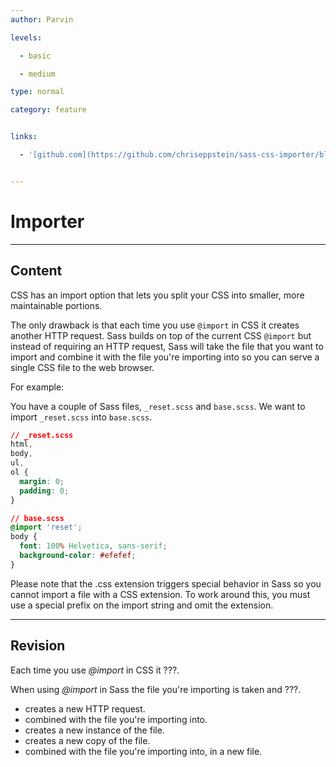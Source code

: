 ```yaml
---
author: Parvin

levels:

  - basic

  - medium

type: normal

category: feature


links:

  - '[github.com](https://github.com/chriseppstein/sass-css-importer/blob/master/README.markdown){website}'


---
```


# Importer

---
## Content

CSS has an import option that lets you split your CSS into smaller, more maintainable portions.

The only drawback is that each time you use `@import` in CSS it creates another HTTP request. Sass builds on top of the current CSS `@import` but instead of requiring an HTTP request, Sass will take the file that you want to import and combine it with the file you're importing into so you can serve a single CSS file to the web browser.

For example:

You have a couple of Sass files, `_reset.scss` and `base.scss`. We want to import `_reset.scss` into `base.scss`.

```css
// _reset.scss
html,
body,
ul,
ol {
  margin: 0;
  padding: 0;
}

// base.scss
@import 'reset';
body {
  font: 100% Helvetica, sans-serif;
  background-color: #efefef;
}  
```
Please note that the .css extension triggers special behavior in Sass so you cannot import a file with a CSS extension. To work around this, you must use a special prefix on the import string and omit the extension.

---
## Revision

Each time you use *@import* in CSS it ???.

When using *@import* in Sass the file you're importing is taken and ???.


* creates a new HTTP request.
* combined with the file you're importing into.
* creates a new instance of the file.
* creates a new copy of the file.
* combined with the file you're importing into, in a new file.

 
